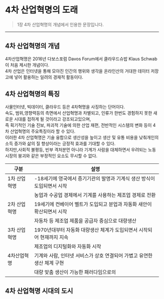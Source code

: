 # 4차 산업혁명의 도래


> 1장 4차 산업혁명의 개념에서 인용한 문장입니다.
***
## 4차 산업혁명의 개념

4차산업혁명은 2016년 다보스포럼 Davos Forum에서 클라우드슈밥 Klaus Schwab이 처음 제시한 개념이다.   
4차 산업은 인터넷을 통해 모아진 인간의 행위와 생각을 온라인산의 거대한 데이터 저장고에 넣어 활용하는 일려의 경재적 활동이다.




## 4차 산업혁명의 특징

사물인터넷, 빅데이터, 클라우드 등은 4차혁명을 사징하는 단어이다.   
속도, 범위,영향력등의 측면에서 산업혁명과 차별되고, 인류가 한번도 경험하지 못한 새로운 시대를 접하게 될 것이라고 강조되고있으며,   
즉 획기적인 기술 진보, 파괴적 기술에 의한 산업 재편, 전반적인 시스템의 변화 등이 4차 산업혁명의 주요특징이라 할 수 있다.  
이러한 4차 산업혁명은 기술 융합으로 생산성을 높이고 생산 및 유통 비용을 낮춰개인의 소득 증가와 삶의 질 향상이라는 긍정적 효과를 기대할 수 있다.  
하지만,사회적 불평등, 빈부 격처분먼 아니라 기계가 사람을 대체하면서 우려되는 노동시장의 붕괴와 같은 부정적인 요소도 무시할 수 없다.   



|구분|설명|
|---|---|
|1차 산업혁명|-18세기에 영국에서 증기기관의 발명과 기계식 생산 방식이 도입되면서 시작|
||농업과 수공업 경제에서 기계를 사용하는 제조업 경제로 전환|
|2차 산업혁명|19세기에 컨베이어 벨트가 도입되고 분업과 자동화 새안이 확산되면서 시작|
||자동차 등 제조업 제품을 공급자 중심으로 대량생산|
|3차 산업혁명|1970년대부터 자동화 대량생산 체계가 도입되면서 시작되어 현재까지 지속|
||제조업의 디지털화와 자동화 시작|
|4차산업혁명|기계와 사람, 인터넷 서비스가 상호 연결되어 가볍고 유연한 생산 체계 구현
||대량 맞춤 생산이 가능한 패러다임으로의 |




## 4차 산업혁명 시대의 도시
